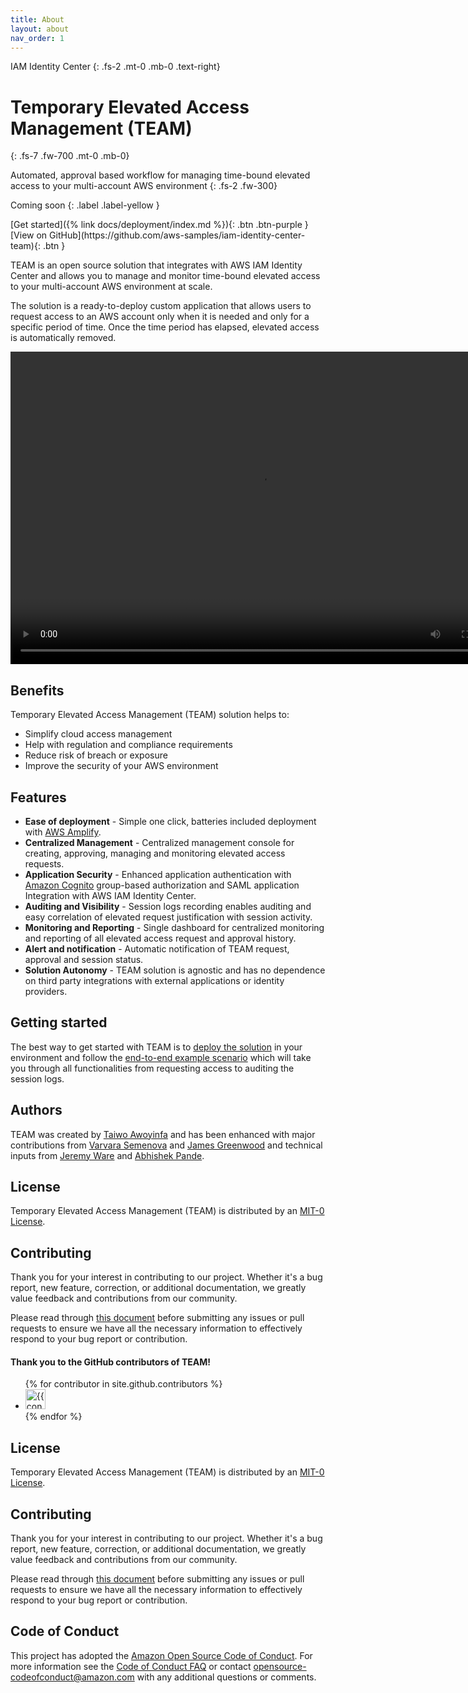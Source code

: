 ```yaml
---
title: About
layout: about
nav_order: 1
---
```

IAM Identity Center
{: .fs-2 .mt-0 .mb-0 .text-right}
# Temporary Elevated Access Management (TEAM)
{: .fs-7 .fw-700 .mt-0 .mb-0}

Automated, approval based workflow for managing time-bound elevated access to your multi-account AWS environment
{: .fs-2 .fw-300}

Coming soon
{: .label .label-yellow }

<span class="fs-4">
[Get started]({% link docs/deployment/index.md %}){: .btn .btn-purple }
</span>
<span class="fs-4">
[View on GitHub](https://github.com/aws-samples/iam-identity-center-team){: .btn }
</span>

TEAM is an open source solution that integrates with AWS IAM Identity Center and allows you to manage and monitor time-bound elevated access to your multi-account AWS environment at scale.

The solution is a ready-to-deploy custom application that allows users to request access to an AWS account only when it is needed and only for a specific period of time. Once the time period has elapsed, elevated access is automatically removed.

<video width="800" height="500" frameborder="0" autoplay loop allowfullscreen controls>
<source src="https://d3f99z5n3ls8r1.cloudfront.net/videos/requestor_guides/create_request.mov" type="video/mp4">
</video>

## Benefits
Temporary Elevated Access Management (TEAM) solution helps to:
- Simplify cloud access management
- Help with regulation and compliance requirements
- Reduce risk of breach or exposure
- Improve the security of your AWS environment

## Features
- **Ease of deployment** - Simple one click, batteries included deployment with [AWS Amplify](https://aws.amazon.com/amplify/).
- **Centralized Management** - Centralized management console for creating, approving, managing and monitoring elevated access requests.
- **Application Security** - Enhanced application authentication with [Amazon Cognito](https://aws.amazon.com/cognito/) group-based authorization and SAML application Integration with AWS IAM Identity Center.
- **Auditing and Visibility** - Session logs recording enables auditing and easy correlation of elevated request justification with session activity.
- **Monitoring and Reporting** - Single dashboard for centralized monitoring and reporting of all elevated access request and approval history.
- **Alert and notification** - Automatic notification of TEAM request, approval and session status.
- **Solution Autonomy** - TEAM solution is agnostic and has no dependence on third party integrations with external applications or identity providers.

## Getting started
The best way to get started with TEAM is to [deploy the solution](./docs/deployment/index.md) in your environment and follow the [end-to-end example scenario](./docs/guides/walkthrough.md) which will take you through all functionalities from requesting access to auditing the session logs.

## Authors
TEAM was created by [Taiwo Awoyinfa](https://github.com/tawoyinfa) and has been enhanced with major contributions from [Varvara Semenova](https://github.com/astrovar) and [James Greenwood](https://github.com/jmsgwd) and technical inputs from [Jeremy Ware](https://github.com/Hero104FH) and [Abhishek Pande](https://github.com/ahpande).

## License

Temporary Elevated Access Management (TEAM) is distributed by an [MIT-0 License]([www.example.com](https://github.com/aws-samples/aws-iam-identity-center-temporary-elevated-access-management/blob/main/LICENSE)).

## Contributing
Thank you for your interest in contributing to our project. Whether it's a bug report, new feature, correction, or additional documentation, we greatly value feedback and contributions from our community.

Please read through [this document](https://github.com/aws-samples/aws-iam-identity-center-temporary-elevated-access-management/blob/main/CONTRIBUTING.md#security-issue-notifications) before submitting any issues or pull requests to ensure we have all the necessary information to effectively respond to your bug report or contribution.

#### Thank you to the GitHub contributors of TEAM!

<ul class="list-style-none">
{% for contributor in site.github.contributors %}
  <li class="d-inline-block mr-1">
     <a href="{{ contributor.html_url }}"><img src="{{ contributor.avatar_url }}" width="32" height="32" alt="{{ contributor.login }}"></a>
  </li>
{% endfor %}
</ul>

## License

Temporary Elevated Access Management (TEAM) is distributed by an [MIT-0 License](https://github.com/aws-samples/aws-iam-identity-center-temporary-elevated-access-management/blob/main/LICENSE).

## Contributing
Thank you for your interest in contributing to our project. Whether it's a bug report, new feature, correction, or additional documentation, we greatly value feedback and contributions from our community.

Please read through [this document](https://github.com/aws-samples/iam-identity-center-team/blob/main/CONTRIBUTING.md#contributing-guidelines) before submitting any issues or pull requests to ensure we have all the necessary information to effectively respond to your bug report or contribution.

## Code of Conduct
This project has adopted the [Amazon Open Source Code of Conduct](https://aws.github.io/code-of-conduct).
For more information see the [Code of Conduct FAQ](https://aws.github.io/code-of-conduct-faq) or contact
opensource-codeofconduct@amazon.com with any additional questions or comments.
